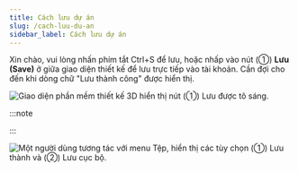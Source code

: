 ```yaml
---
title: Cách lưu dự án
slug: /cach-luu-du-an
sidebar_label: Cách lưu dự án
---
```


Xin chào, vui lòng nhấn phím tắt Ctrl+S để lưu, hoặc nhấp vào nút (①) **Lưu (Save)** ở giữa giao diện thiết kế để lưu trực tiếp vào tài khoản. Cần đợi cho đến khi dòng chữ "Lưu thành công" được hiển thị.

![Giao diện phần mềm thiết kế 3D hiển thị nút (①) Lưu được tô sáng.](https://storage.googleapis.com/jegavn_kb/images/recn2oS5w36b0uceW1751867782990)

:::note

:::

![Một người dùng tương tác với menu Tệp, hiển thị các tùy chọn (①) Lưu thành và (②) Lưu cục bộ.](https://storage.googleapis.com/jegavn_kb/images/recn2oS5w36b0uceW1751867782998)